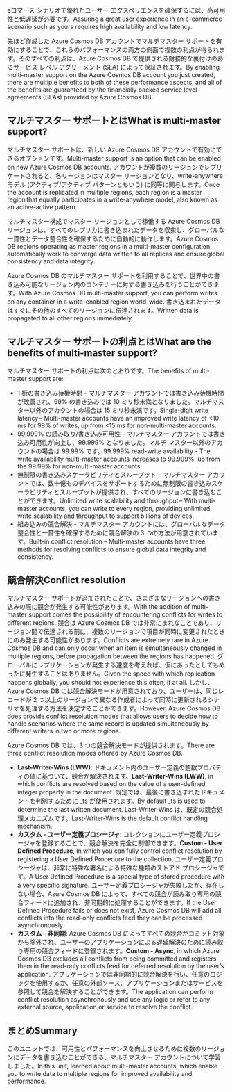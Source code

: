 <span data-ttu-id="3bf8a-101">eコマース シナリオで優れたユーザー エクスペリエンスを確保するには、高可用性と低遅延が必要です。</span><span class="sxs-lookup"><span data-stu-id="3bf8a-101">Assuring a great user experience in an e-commerce scenario such as yours requires high availability and low latency.</span></span>

<span data-ttu-id="3bf8a-102">先ほど作成した Azure Cosmos DB アカウントでマルチマスター サポートを有効にすることで、これらのパフォーマンスの両方の側面で複数の利点が得られます。そのすべての利点は、Azure Cosmos DB で提供される財務的な裏付けのあるサービス レベル アグリーメント (SLA) によって保証されます。</span><span class="sxs-lookup"><span data-stu-id="3bf8a-102">By enabling multi-master support on the Azure Cosmos DB account you just created, there are multiple benefits to both of these performance aspects, and all of the benefits are guaranteed by the financially backed service level agreements (SLAs) provided by Azure Cosmos DB.</span></span>

## <a name="what-is-multi-master-support"></a><span data-ttu-id="3bf8a-103">マルチマスター サポートとは</span><span class="sxs-lookup"><span data-stu-id="3bf8a-103">What is multi-master support?</span></span>

<span data-ttu-id="3bf8a-104">マルチマスター サポートは、新しい Azure Cosmos DB アカウントで有効にできるオプションです。</span><span class="sxs-lookup"><span data-stu-id="3bf8a-104">Multi-master support is an option that can be enabled on new Azure Cosmos DB accounts.</span></span> <span data-ttu-id="3bf8a-105">アカウントが複数のリージョンでレプリケートされると、各リージョンはマスター リージョンとなり、write-anywhere モデル (アクティブ/アクティブ パターンともいう) に同等に関与します。</span><span class="sxs-lookup"><span data-stu-id="3bf8a-105">Once the account is replicated in multiple regions, each region is a master region that equally participates in a write-anywhere model, also known as an active-active pattern.</span></span>

<span data-ttu-id="3bf8a-106">マルチマスター構成でマスター リージョンとして稼働する Azure Cosmos DB リージョンは、すべてのレプリカに書き込まれたデータを収束し、グローバルな一貫性とデータ整合性を確保するために自動的に動作します。</span><span class="sxs-lookup"><span data-stu-id="3bf8a-106">Azure Cosmos DB regions operating as master regions in a multi-master configuration automatically work to converge data written to all replicas and ensure global consistency and data integrity.</span></span>

<span data-ttu-id="3bf8a-107">Azure Cosmos DB のマルチマスター サポートを利用することで、世界中の書き込み可能なリージョン内のコンテナーに対する書き込みを行うことができます。</span><span class="sxs-lookup"><span data-stu-id="3bf8a-107">With Azure Cosmos DB multi-master support, you can perform writes on any container in a write-enabled region world-wide.</span></span> <span data-ttu-id="3bf8a-108">書き込まれたデータはすぐにその他のすべてのリージョンに伝達されます。</span><span class="sxs-lookup"><span data-stu-id="3bf8a-108">Written data is propagated to all other regions immediately.</span></span>  

## <a name="what-are-the-benefits-of-multi-master-support"></a><span data-ttu-id="3bf8a-109">マルチマスター サポートの利点とは</span><span class="sxs-lookup"><span data-stu-id="3bf8a-109">What are the benefits of multi-master support?</span></span>

<span data-ttu-id="3bf8a-110">マルチマスター サポートの利点は次のとおりです。</span><span class="sxs-lookup"><span data-stu-id="3bf8a-110">The benefits of multi-master support are:</span></span>

* <span data-ttu-id="3bf8a-111">1 桁の書き込み待機時間 – マルチマスター アカウントでは書き込み待機時間が改善され、99% の書き込みでは 10 ミリ秒未満となりました。マルチマスター以外のアカウントの場合は 15 ミリ秒未満です。</span><span class="sxs-lookup"><span data-stu-id="3bf8a-111">Single-digit write latency – Multi-master accounts have an improved write latency of <10 ms for 99% of writes, up from <15 ms for non-multi-master accounts.</span></span>
* <span data-ttu-id="3bf8a-112">99.999% の読み取り/書き込み可用性 - マルチマスター アカウントでは書き込み可用性が向上し、99.999% となりました。マルチ マスター以外のアカウントの場合は 99.99% です。</span><span class="sxs-lookup"><span data-stu-id="3bf8a-112">99.999% read-write availability - The write availability multi-master accounts increases to 99.999%, up from the 99.99% for non-multi-master accounts.</span></span>
* <span data-ttu-id="3bf8a-113">無制限の書き込みスケーラビリティとスループット – マルチマスター アカウントでは、数十億ものデバイスをサポートするために無制限の書き込みスケーラビリティとスループットが提供され、すべてのリージョンに書き込むことができます。</span><span class="sxs-lookup"><span data-stu-id="3bf8a-113">Unlimited write scalability and throughput – With multi-master accounts, you can write to every region, providing unlimited write scalability and throughput to support billions of devices.</span></span>
* <span data-ttu-id="3bf8a-114">組み込みの競合解決 - マルチマスター アカウントには、グローバルなデータ整合性と一貫性を確保するために競合解決の 3 つの方法が用意されています。</span><span class="sxs-lookup"><span data-stu-id="3bf8a-114">Built-in conflict resolution – Multi-master accounts have three methods for resolving conflicts to ensure global data integrity and consistency.</span></span> 

## <a name="conflict-resolution"></a><span data-ttu-id="3bf8a-115">競合解決</span><span class="sxs-lookup"><span data-stu-id="3bf8a-115">Conflict resolution</span></span>

<span data-ttu-id="3bf8a-116">マルチマスター サポートが追加されたことで、さまざまなリージョンへの書き込みの際に競合が発生する可能性があります。</span><span class="sxs-lookup"><span data-stu-id="3bf8a-116">With the addition of multi-master support comes the possibility of encountering conflicts for writes to different regions.</span></span> <span data-ttu-id="3bf8a-117">競合は Azure Cosmos DB では非常にまれなことであり、リージョン間で伝達される前に、複数のリージョンで項目が同時に変更されたときにのみ発生する可能性があります。</span><span class="sxs-lookup"><span data-stu-id="3bf8a-117">Conflicts are extremely rare in Azure Cosmos DB and can only occur when an item is simultaneously changed in multiple regions, before propagation between the regions has happened.</span></span> <span data-ttu-id="3bf8a-118">グローバルにレプリケーションが発生する速度を考えれば、仮にあったとしてもめったに発生することはありません。</span><span class="sxs-lookup"><span data-stu-id="3bf8a-118">Given the speed with which replication happens globally, you should not experience this often, if at all.</span></span> <span data-ttu-id="3bf8a-119">しかし、Azure Cosmos DB には競合解決モードが用意されており、ユーザーは、同じレコードが 2 つ以上のリージョンで異なる作成者によって同時に更新されるシナリオを処理する方法を決定することができます。</span><span class="sxs-lookup"><span data-stu-id="3bf8a-119">However, Azure Cosmos DB does provide conflict resolution modes that allows users to decide how to handle scenarios where the same record is updated simultaneously by different writers in two or more regions.</span></span>  

<span data-ttu-id="3bf8a-120">Azure Cosmos DB では、3 つの競合解決モードが提供されます。</span><span class="sxs-lookup"><span data-stu-id="3bf8a-120">There are three conflict resolution modes offered by Azure Cosmos DB.</span></span> 
* <span data-ttu-id="3bf8a-121">**Last-Writer-Wins (LWW)**: ドキュメント内のユーザー定義の整数プロパティの値に基づいて、競合が解決されます。</span><span class="sxs-lookup"><span data-stu-id="3bf8a-121">**Last-Writer-Wins (LWW)**, in which conflicts are resolved based on the value of a user-defined integer property in the document.</span></span> <span data-ttu-id="3bf8a-122">既定では、最後に書き込まれたドキュメントを判別するために _ts が使用されます。</span><span class="sxs-lookup"><span data-stu-id="3bf8a-122">By default _ts is used to determine the last written document.</span></span> <span data-ttu-id="3bf8a-123">Last-Writer-Wins は、既定の競合処理メカニズムです。</span><span class="sxs-lookup"><span data-stu-id="3bf8a-123">Last-Writer-Wins is the default conflict handling mechanism.</span></span>
* <span data-ttu-id="3bf8a-124">**カスタム - ユーザー定義プロシージャ**: コレクションにユーザー定義プロシージャを登録することで、競合解決を完全に制御できます。</span><span class="sxs-lookup"><span data-stu-id="3bf8a-124">**Custom - User Defined Procedure**, in which you can fully control conflict resolution by registering a User Defined Procedure to the collection.</span></span> <span data-ttu-id="3bf8a-125">ユーザー定義プロシージャは、非常に特殊な署名による特殊な種類のストアド プロシージャです。</span><span class="sxs-lookup"><span data-stu-id="3bf8a-125">A User Defined Procedure is a special type of stored procedure with a very specific signature.</span></span> <span data-ttu-id="3bf8a-126">ユーザー定義プロシージャが失敗したか、存在しない場合、Azure Cosmos DB によって、すべての競合が読み取り専用の競合フィードに追加され、非同期的に処理することができます。</span><span class="sxs-lookup"><span data-stu-id="3bf8a-126">If the User Defined Procedure fails or does not exist, Azure Cosmos DB will add all conflicts into the read-only conflicts feed they can be processed asynchronously.</span></span>  
* <span data-ttu-id="3bf8a-127">**カスタム - 非同期**: Azure Cosmos DB によってすべての競合がコミット対象から除外され、ユーザーのアプリケーションによる遅延解決のために読み取り専用の競合フィードに登録されます。</span><span class="sxs-lookup"><span data-stu-id="3bf8a-127">**Custom - Async**, in which Azure Cosmos DB excludes all conflicts from being committed and registers them in the read-only conflicts feed for deferred resolution by the user’s application.</span></span> <span data-ttu-id="3bf8a-128">アプリケーションでは非同期的に競合解決を行い、任意のロジックを使用するか、任意の外部ソース、アプリケーションまたはサービスを参照して競合を解決することができます。</span><span class="sxs-lookup"><span data-stu-id="3bf8a-128">The application can perform conflict resolution asynchronously and use any logic or refer to any external source, application or service to resolve the conflict.</span></span>

## <a name="summary"></a><span data-ttu-id="3bf8a-129">まとめ</span><span class="sxs-lookup"><span data-stu-id="3bf8a-129">Summary</span></span>

<span data-ttu-id="3bf8a-130">このユニットでは、可用性とパフォーマンスを向上させるために複数のリージョンにデータを書き込むことができる、マルチマスター アカウントについて学習しました。</span><span class="sxs-lookup"><span data-stu-id="3bf8a-130">In this unit, learned about multi-master accounts, which enable you to write data to multiple regions for improved availability and performance.</span></span>